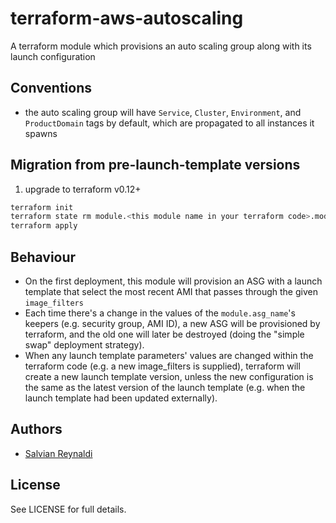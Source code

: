 # terraform-aws-autoscaling
A terraform module which provisions an auto scaling group along with its launch configuration

## Conventions
 - the auto scaling group will have `Service`, `Cluster`, `Environment`, and `ProductDomain` tags by default, which are propagated to all instances it spawns

## Migration from pre-launch-template versions
1. upgrade to terraform v0.12+
```bash
terraform init
terraform state rm module.<this module name in your terraform code>.module.random_lc
terraform apply
```


## Behaviour
- On the first deployment, this module will provision an ASG with a launch template that select the most recent AMI that passes through the given `image_filters`
- Each time there's a change in the values of the `module.asg_name`'s keepers (e.g. security group, AMI ID), a new ASG will be provisioned by terraform, and the old one will later be destroyed (doing the "simple swap" deployment strategy).
- When any launch template parameters' values are changed within the terraform code (e.g. a new image_filters is supplied), terraform will create a new launch template version, unless the new configuration is the same as the latest version of the launch template (e.g. when the launch template had been updated externally).

## Authors
  - [Salvian Reynaldi](https://github.com/salvianreynaldi)

## License

See LICENSE for full details.
